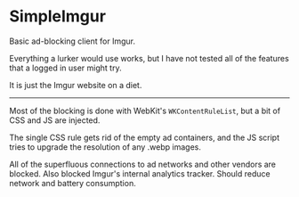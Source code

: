 # SimpleImgur

Basic ad-blocking client for Imgur.

Everything a lurker would use works, but I have not tested all of the features that a logged in user might try.

It is just the Imgur website on a diet.

---

Most of the blocking is done with WebKit's `WKContentRuleList`, but a bit of CSS and JS are injected.

The single CSS rule gets rid of the empty ad containers, and the JS script tries to upgrade the resolution of any .webp images.  

All of the superfluous connections to ad networks and other vendors are blocked.  Also blocked Imgur's internal analytics tracker.  Should reduce network and battery consumption.
